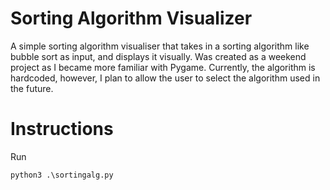 # Sorting Algorithm Visualizer
A simple sorting algorithm visualiser that takes in a sorting algorithm like bubble sort as input, and displays it visually. Was created as a weekend project as I became more familiar with Pygame. Currently, the algorithm is hardcoded, however, I plan to allow the user to select the algorithm used in the future.

# Instructions
Run 
```
python3 .\sortingalg.py
```
